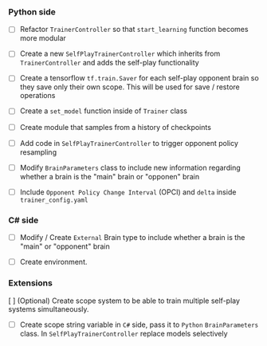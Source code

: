 ### Python side


- [ ] Refactor `TrainerController` so that `start_learning` function becomes more modular

- [ ] Create a new `SelfPlayTrainerController` which inherits from `TrainerController` and adds the self-play functionality

- [ ] Create a tensorflow `tf.train.Saver` for each self-play opponent brain so they save only their own scope. This will be used for save / restore operations

- [ ] Create a `set_model` function inside of `Trainer` class

- [ ] Create module that samples from a history of checkpoints

- [ ] Add code in `SelfPlayTrainerController` to trigger opponent policy resampling 

- [ ] Modify `BrainParameters` class to include new information regarding whether a brain is the "main" brain or "opponen" brain

- [ ] Include `Opponent Policy Change Interval` (OPCI) and `delta` inside `trainer_config.yaml`


### C# side
 
- [ ] Modify / Create `External` Brain type to include whether a brain is the "main" or "opponent" brain

- [ ] Create environment.

### Extensions
[ ] (Optional) Create scope system to be able to train multiple self-play systems simultaneously.
- [ ] Create scope string variable in `C#` side, pass it to `Python` `BrainParameters` class. In `SelfPlayTrainerController` replace models selectively
